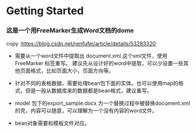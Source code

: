 # Getting Started

### 这是一个用FreeMarker生成Word文档的dome
copy :https://blog.csdn.net/renfufei/article/details/53283320

* 需要从一个word文件中提取出 document.xml 这个xml文件，使用FreeMarker 标签重写。
    建议先从设计好的word中提取，可以少设置一些其他页面格式，比如页面大小，页面方向等。

* 针对不同的表格数据，需要处理bean包下面的实体。也可以使用map的格式，但是一般从数据库来的数据都是bean格式，建议重写。

* model 包下的export_sample.docx 为一个替换过程中被替换document.xml的壳，内容可以随意，可以理解为一个没有内容的word文件。

* bean对象需要和模板文件对应。